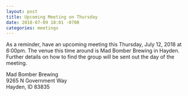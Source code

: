```yaml
---
layout: post
title: Upcoming Meeting on Thursday
date: 2018-07-09 18:01 -0700
categories: meetings
---
```

As a reminder, have an upcoming meeting this Thursday, July 12, 2018 at 6:00pm. The venue this time around is Mad Bomber Brewing in Hayden. Further details on how to find the group will be sent out the day of the meeting.

Mad Bomber Brewing<br>
9265 N Government Way<br>
Hayden, ID 83835
